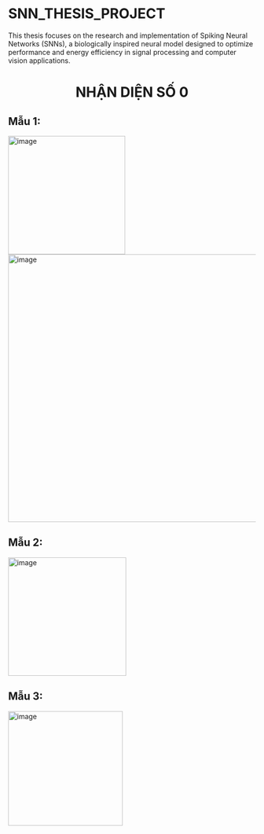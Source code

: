 # SNN_THESIS_PROJECT
This thesis focuses on the research and implementation of Spiking Neural Networks (SNNs), a biologically inspired neural model designed to optimize performance and energy efficiency in signal processing and computer vision applications.


<h1 align="center">NHẬN DIỆN SỐ 0</h1>

<h2>Mẫu 1:</h2>
<img width="238" height="241" alt="image" src="https://github.com/user-attachments/assets/fcf5735b-750b-40af-9ea7-365ee1eecb55" />
<img width="992" height="545" alt="image" src="https://github.com/user-attachments/assets/a23f762a-1132-45bb-9930-947fb414c4f7" />

<h2>Mẫu 2:</h2>
<img width="240" height="241" alt="image" src="https://github.com/user-attachments/assets/106a2499-a261-428c-9451-0d67f3bba6e2" />

<h2>Mẫu 3:</h2>
<img width="233" height="233" alt="image" src="https://github.com/user-attachments/assets/a24d8c3c-7fc9-4d14-a213-852e747faf60" />

